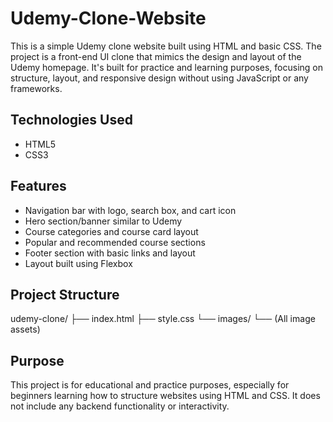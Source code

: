 # Udemy-Clone-Website

This is a simple Udemy clone website built using HTML and basic CSS. The project is a front-end UI clone that mimics the design and layout of the Udemy homepage.
It's built for practice and learning purposes, focusing on structure, layout, and responsive design without using JavaScript or any frameworks.

## Technologies Used
- HTML5
- CSS3 

## Features
- Navigation bar with logo, search box, and cart icon
- Hero section/banner similar to Udemy
- Course categories and course card layout
- Popular and recommended course sections
- Footer section with basic links and layout
- Layout built using Flexbox

## Project Structure
udemy-clone/
├── index.html
├── style.css
└── images/
    └── (All image assets)

## Purpose
This project is for educational and practice purposes, especially for beginners learning how to structure websites using HTML and CSS.
It does not include any backend functionality or interactivity.
